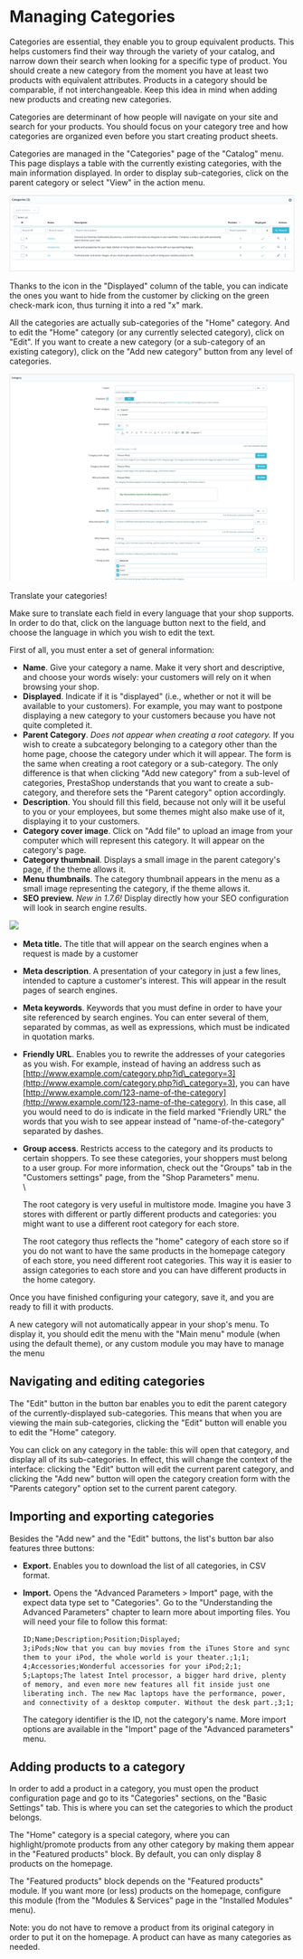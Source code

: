 # Managing Categories

Categories are essential, they enable you to group equivalent products. This helps customers find their way through the variety of your catalog, and narrow down their search when looking for a specific type of product. You should create a new category from the moment you have at least two products with equivalent attributes. Products in a category should be comparable, if not interchangeable. Keep this idea in mind when adding new products and creating new categories.

Categories are determinant of how people will navigate on your site and search for your products. You should focus on your category tree and how categories are organized even before you start creating product sheets.

Categories are managed in the "Categories" page of the "Catalog" menu. This page displays a table with the currently existing categories, with the main information displayed. In order to display sub-categories, click on the parent category or select "View" in the action menu.

![](<../../../.gitbook/assets/64225507 (3) (3) (2).png>)

Thanks to the icon in the "Displayed" column of the table, you can indicate the ones you want to hide from the customer by clicking on the green check-mark icon, thus turning it into a red "x" mark.

All the categories are actually sub-categories of the "Home" category. And to edit the "Home" category (or any currently selected category), click on "Edit". If you want to create a new category (or a sub-category of an existing category), click on the "Add new category" button from any level of categories.

![](<../../../.gitbook/assets/64225508 (3) (3) (2).png>)

Translate your categories!

Make sure to translate each field in every language that your shop supports. In order to do that, click on the language button next to the field, and choose the language in which you wish to edit the text.

First of all, you must enter a set of general information:

* **Name**. Give your category a name. Make it very short and descriptive, and choose your words wisely: your customers will rely on it when browsing your shop.
* **Displayed**. Indicate if it is "displayed" (i.e., whether or not it will be available to your customers). For example, you may want to postpone displaying a new category to your customers because you have not quite completed it.
* **Parent Category**. _Does not appear when creating a root category._ If you wish to create a subcategory belonging to a category other than the home page, choose the category under which it will appear. The form is the same when creating a root category or a sub-category. The only difference is that when clicking "Add new category" from a sub-level of categories, PrestaShop understands that you want to create a sub-category, and therefore sets the "Parent category" option accordingly.
* **Description**. You should fill this field, because not only will it be useful to you or your employees, but some themes might also make use of it, displaying it to your customers.
* **Category cover image**. Click on "Add file" to upload an image from your computer which will represent this category. It will appear on the category's page.
* **Category thumbnail**. Displays a small image in the parent category's page, if the theme allows it.
* **Menu thumbnails**. The category thumbnail appears in the menu as a small image representing the category, if the theme allows it.
* **SEO preview.** _New in 1.7.6!_ Display directly how your SEO configuration will look in search engine results.

![](<../../../.gitbook/assets/64225645 (6).gif>)

* **Meta title.** The title that will appear on the search engines when a request is made by a customer
* **Meta description**. A presentation of your category in just a few lines, intended to capture a customer's interest. This will appear in the result pages of search engines.
* **Meta keywords**. Keywords that you must define in order to have your site referenced by search engines. You can enter several of them, separated by commas, as well as expressions, which must be indicated in quotation marks.
* **Friendly URL**. Enables you to rewrite the addresses of your categories as you wish. For example, instead of having an address such as [http://www.example.com/category.php?id\_category=3](http://www.example.com/category.php?id\_category=3), you can have [http://www.example.com/123-name-of-the-category](http://www.example.com/123-name-of-the-category). In this case, all you would need to do is indicate in the field marked "Friendly URL" the words that you wish to see appear instead of "name-of-the-category" separated by dashes.
*   **Group access**. Restricts access to the category and its products to certain shoppers. To see these categories, your shoppers must belong to a user group. For more information, check out the "Groups" tab in the "Customers settings" page, from the "Shop Parameters" menu.\
    \


    The root category is very useful in multistore mode. Imagine you have 3 stores with different or partly different products and categories: you might want to use a different root category for each store.

    The root category thus reflects the "home" category of each store so if you do not want to have the same products in the homepage category of each store, you need different root categories. This way it is easier to assign categories to each store and you can have different products in the home category.

Once you have finished configuring your category, save it, and you are ready to fill it with products.

A new category will not automatically appear in your shop's menu. To display it, you should edit the menu with the "Main menu" module (when using the default theme), or any custom module you may have to manage the menu

## Navigating and editing categories <a href="#managingcategories-navigatingandeditingcategories" id="managingcategories-navigatingandeditingcategories"></a>

The "Edit" button in the button bar enables you to edit the parent category of the currently-displayed sub-categories. This means that when you are viewing the main sub-categories, clicking the "Edit" button will enable you to edit the "Home" category.

You can click on any category in the table: this will open that category, and display all of its sub-categories. In effect, this will change the context of the interface: clicking the "Edit" button will edit the current parent category, and clicking the "Add new" button will open the category creation form with the "Parents category" option set to the current parent category.

## Importing and exporting categories <a href="#managingcategories-importingandexportingcategories" id="managingcategories-importingandexportingcategories"></a>

Besides the "Add new" and the "Edit" buttons, the list's button bar also features three buttons:

* **Export.** Enables you to download the list of all categories, in CSV format.
*   **Import.** Opens the "Advanced Parameters > Import" page, with the expect data type set to "Categories". Go to the "Understanding the Advanced Parameters" chapter to learn more about importing files. You will need your file to follow this format:

    ```
    ID;Name;Description;Position;Displayed;
    3;iPods;Now that you can buy movies from the iTunes Store and sync them to your iPod, the whole world is your theater.;1;1;
    4;Accessories;Wonderful accessories for your iPod;2;1;
    5;Laptops;The latest Intel processor, a bigger hard drive, plenty of memory, and even more new features all fit inside just one liberating inch. The new Mac laptops have the performance, power, and connectivity of a desktop computer. Without the desk part.;3;1;
    ```

    The category identifier is the ID, not the category's name. More import options are available in the "Import" page of the "Advanced parameters" menu.

## Adding products to a category <a href="#managingcategories-addingproductstoacategory" id="managingcategories-addingproductstoacategory"></a>

In order to add a product in a category, you must open the product configuration page and go to its "Categories" sections, on the "Basic Settings" tab. This is where you can set the categories to which the product belongs.

The "Home" category is a special category, where you can highlight/promote products from any other category by making them appear in the "Featured products" block. By default, you can only display 8 products on the homepage.

The "Featured products" block depends on the "Featured products" module. If you want more (or less) products on the homepage, configure this module (from the "Modules & Services" page in the "Installed Modules" menu).

Note: you do not have to remove a product from its original category in order to put it on the homepage. A product can have as many categories as needed.
